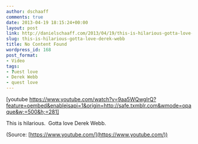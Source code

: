 ```yaml
---
author: dschaaff
comments: true
date: 2013-04-19 18:15:24+00:00
layout: post
link: http://danielschaaff.com/2013/04/19/this-is-hilarious-gotta-love-derek-webb/
slug: this-is-hilarious-gotta-love-derek-webb
title: No Content Found
wordpress_id: 168
post_format:
- Video
tags:
- ?uest love
- Derek Webb
- quest love
---
```


[youtube https://www.youtube.com/watch?v=9aa5WQwgIrQ?feature=oembed&enablejsapi=1&origin=http://safe.txmblr.com&wmode=opaque&w;=500&h;=281]


This is hilarious.  Gotta love Derek Webb.

(Source: [https://www.youtube.com/](https://www.youtube.com/))
